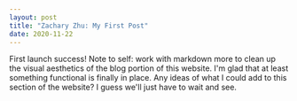 ```yaml
---
layout: post
title: "Zachary Zhu: My First Post"
date: 2020-11-22
---
```


First launch success! Note to self: work with markdown more to clean up the visual aesthetics of the blog portion of this website. I'm glad that at least something functional is finally in place. Any ideas of what I could add to this section of the website? I guess we'll just have to wait and see.
